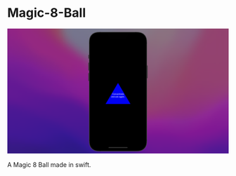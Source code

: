 # Magic-8-Ball

![alt text](https://github.com/MrKai77/Magic-8-Ball/blob/main/Magic-8-ball-screenshot.png)

A Magic 8 Ball made in swift.
